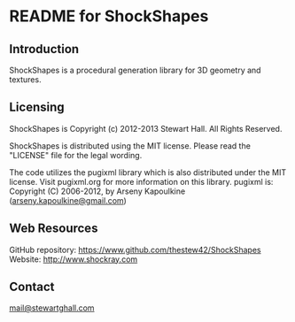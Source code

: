 README for ShockShapes
======================


Introduction
------------

ShockShapes is a procedural generation library for 3D geometry and textures.


Licensing
---------

ShockShapes is Copyright (c) 2012-2013 Stewart Hall. All Rights Reserved.

ShockShapes is distributed using the MIT license. Please read the
"LICENSE" file for the legal wording.

The code utilizes the pugixml library which is also distributed under the MIT
license. Visit pugixml.org for more information on this library. pugixml is:  
Copyright (C) 2006-2012, by Arseny Kapoulkine (arseny.kapoulkine@gmail.com)


Web Resources
-------------

GitHub repository:  https://www.github.com/thestew42/ShockShapes  
Website:            http://www.shockray.com  


Contact
-------

mail@stewartghall.com
